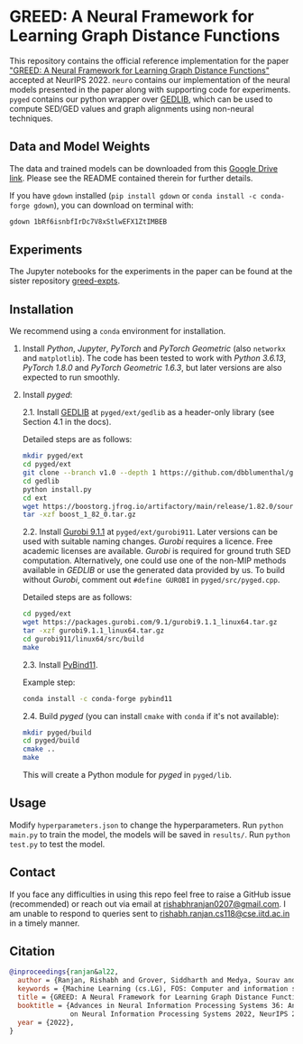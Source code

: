 # GREED: A Neural Framework for Learning Graph Distance Functions

This repository contains the official reference implementation for the paper ["GREED: A Neural Framework for Learning Graph Distance Functions"](https://openreview.net/pdf?id=3LBxVcnsEkV) accepted at NeurIPS 2022. `neuro` contains our implementation of the neural models presented in the paper along with supporting code for experiments. `pyged` contains our python wrapper over [GEDLIB](https://github.com/dbblumenthal/gedlib), which can be used to compute SED/GED values and graph alignments using non-neural techniques.

## Data and Model Weights

The data and trained models can be downloaded from this [Google Drive link](https://drive.google.com/file/d/1bRf6isnbfIrDc7V8xStlwEFX1ZtIMBEB/view?usp=sharing). Please see the README contained therein for further details.

If you have `gdown` installed (`pip install gdown` or `conda install -c conda-forge gdown`), you can download on terminal with:
```bash
gdown 1bRf6isnbfIrDc7V8xStlwEFX1ZtIMBEB
```

## Experiments

The Jupyter notebooks for the experiments in the paper can be found at the sister repository [greed-expts](https://github.com/rishabh-ranjan/greed-expts).

## Installation

We recommend using a `conda` environment for installation.

1. Install _Python_, _Jupyter_, _PyTorch_ and _PyTorch Geometric_ (also `networkx` and `matplotlib`). The code has been tested to work with _Python 3.6.13_, _PyTorch 1.8.0_ and _PyTorch Geometric 1.6.3_, but later versions are also expected to run smoothly.

2. Install _pyged_:

	2.1. Install [GEDLIB](https://dbblumenthal.github.io/gedlib/) at `pyged/ext/gedlib` as a header-only library (see Section 4.1 in the docs).

    Detailed steps are as follows:

    ```bash
    mkdir pyged/ext
    cd pyged/ext
    git clone --branch v1.0 --depth 1 https://github.com/dbblumenthal/gedlib
    cd gedlib
    python install.py
    cd ext
    wget https://boostorg.jfrog.io/artifactory/main/release/1.82.0/source/boost_1_82_0.tar.gz
    tar -xzf boost_1_82_0.tar.gz
    ```

	2.2. Install [Gurobi 9.1.1](https://support.gurobi.com/hc/en-us/articles/360054352391-Gurobi-9-1-1-released) at `pyged/ext/gurobi911`. Later versions can be used with suitable naming changes. _Gurobi_ requires a licence. Free academic licenses are available. _Gurobi_ is required for ground truth SED computation. Alternatively, one could use one of the non-MIP methods available in _GEDLIB_ or use the generated data provided by us. To build without _Gurobi_, comment out `#define GUROBI` in `pyged/src/pyged.cpp`.

    Detailed steps are as follows:

    ```bash
    cd pyged/ext
    wget https://packages.gurobi.com/9.1/gurobi9.1.1_linux64.tar.gz
    tar -xzf gurobi9.1.1_linux64.tar.gz
    cd gurobi911/linux64/src/build
    make
    ```

	2.3. Install [PyBind11](https://pybind11.readthedocs.io/en/stable/installing.html#include-with-conda-forge).

    Example step:
    ```bash
    conda install -c conda-forge pybind11
    ```

	2.4. Build _pyged_ (you can install `cmake` with `conda` if it's not available):
	```bash
	mkdir pyged/build
	cd pyged/build
	cmake ..
	make
	```
	This will create a Python module for _pyged_ in `pyged/lib`.

## Usage

Modify `hyperparameters.json` to change the hyperparameters.
Run `python main.py` to train the model, the models will be saved in `results/`.
Run `python test.py` to test the model.

## Contact

If you face any difficulties in using this repo feel free to raise a GitHub issue (recommended) or reach out via email at rishabhranjan0207@gmail.com. I am unable to respond to queries sent to rishabh.ranjan.cs118@cse.iitd.ac.in in a timely manner.

## Citation

```bibtex
@inproceedings{ranjan&al22,
  author = {Ranjan, Rishabh and Grover, Siddharth and Medya, Sourav and Chakaravarthy, Venkatesan and Sabharwal, Yogish and Ranu, Sayan},
  keywords = {Machine Learning (cs.LG), FOS: Computer and information sciences, FOS: Computer and information sciences},
  title = {GREED: A Neural Framework for Learning Graph Distance Functions},
  booktitle = {Advances in Neural Information Processing Systems 36: Annual Conference
               on Neural Information Processing Systems 2022, NeurIPS 2022, November 29-Decemer 1, 2022},
  year = {2022},
}
```

